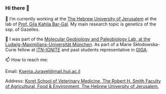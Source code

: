 ### Hi there 👋


 🌱 I’m currently working at the [The Hebrew University of Jerusalem](https://en.huji.ac.il/en) at the lab of [Prof. Gila Kahila Bar-Gal](https://en.vetschool.agri.huji.ac.il/gila-kahila).
  My main research topic is genetics of the ssp. of Gazelles.

🔭 I was part of the [Molecular Geobiology and Paleobiology Lab, at the Ludwig-Maximilians-Universität München](http://www.palaeontologie.geo.lmu.de/molpal/).
As part of a Marie Skłodowska-Curie fellow at [ITN-IGNITE](http://www.itn-ignite.eu/projects/11573_ksenia-juravel/)
and past students representative in [GIGA](https://www.giga-cos.org/). 

📫 How to reach me: 

Email: Ksenia.Juravel@mail.huji.ac.il

Address:
[Koret School of Veterinary Medicine,
The Robert H. Smith Faculty of Agricultural, Food & Environment,
The Hebrew University of Jerusalem.](https://en.vetschool.agri.huji.ac.il/)




<!--
**KseniaJuravel/KseniaJuravel** is a ✨ _special_ ✨ repository because its `README.md` (this file) appears on your GitHub profile.

Here are some ideas to get you started:



- 🌱 I’m currently learning ...
- 👯 I’m looking to collaborate on ...
- 🤔 I’m looking for help with ...
- 💬 Ask me about ...
- 😄 Pronouns: ...
- ⚡ Fun fact: ...
-->
